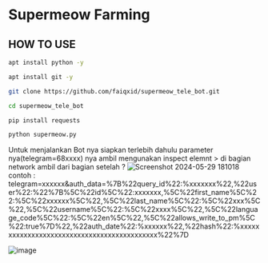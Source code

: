 
# Supermeow Farming

## HOW TO USE

```bash
apt install python -y
```
```bash
apt install git -y
```
```bash
git clone https://github.com/faiqxid/supermeow_tele_bot.git
```
```bash
cd supermeow_tele_bot
```
```bash
pip install requests
```
```bash
python supermeow.py
```
Untuk menjalankan Bot nya siapkan terlebih dahulu parameter nya(telegram=68xxxx) nya ambil mengunakan inspect elemnt > di bagian network
ambil dari bagian setelah ?
![Screenshot 2024-05-29 181018](https://github.com/faiqxid/supermeow_tele_bot/assets/54805607/e7f52fa8-66ef-4fb4-959b-dfb968648dae)
contoh : telegram=xxxxxx&auth_data=%7B%22query_id%22:%xxxxxxx%22,%22user%22:%22%7B%5C%22id%5C%22:xxxxxxx,%5C%22first_name%5C%22:%5C%22xxxxxx%5C%22,%5C%22last_name%5C%22:%5C%22xxx%5C%22,%5C%22username%5C%22:%5C%22xxxx%5C%22,%5C%22language_code%5C%22:%5C%22en%5C%22,%5C%22allows_write_to_pm%5C%22:true%7D%22,%22auth_date%22:%xxxxxx%22,%22hash%22:%xxxxxxxxxxxxxxxxxxxxxxxxxxxxxxxxxxxxxxxxxxxx%22%7D

![image](https://github.com/faiqxid/supermeow_tele_bot/assets/54805607/31b494ad-b3ca-48be-bf1b-d77b727e8ea1)


